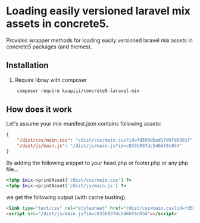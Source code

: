 # Loading easily versioned laravel mix assets in concrete5.

Provides wrapper methods for loading easily versioned laravel mix assets in concrete5 packages (and themes).

## Installation

1. Require libray with composer

```bash
    composer require kaapiii/concrete5-laravel-mix
```

## How does it work

Let's assume your mix-manifest.json contains following assets:

```json
{
    "/dist/css/main.css": "/dist/css/main.css?id=fd593dbed17d9fd9391f",
    "/dist/js/main.js": "/dist/js/main.js?id=c833b937dc546bf8c034"
}
```

By adding the following snippet to your head.php or footer.php or any php file...
```php
<?php $mix->printAsset('/dist/css/main.css') ?>
<?php $mix->printAsset('/dist/js/main.js') ?>
```

we get the following output (with cache busting).
```html
<link type="text/css" rel="stylesheet" href="/dist/css/main.css?id=fd593dbed17d9fd9391f" />
<script src="/dist/js/main.js?id=c833b937dc546bf8c034"></script>
```
